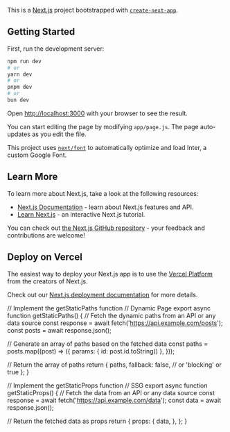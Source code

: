 This is a [Next.js](https://nextjs.org/) project bootstrapped with [`create-next-app`](https://github.com/vercel/next.js/tree/canary/packages/create-next-app).

## Getting Started

First, run the development server:

```bash
npm run dev
# or
yarn dev
# or
pnpm dev
# or
bun dev
```

Open [http://localhost:3000](http://localhost:3000) with your browser to see the result.

You can start editing the page by modifying `app/page.js`. The page auto-updates as you edit the file.

This project uses [`next/font`](https://nextjs.org/docs/basic-features/font-optimization) to automatically optimize and load Inter, a custom Google Font.

## Learn More

To learn more about Next.js, take a look at the following resources:

- [Next.js Documentation](https://nextjs.org/docs) - learn about Next.js features and API.
- [Learn Next.js](https://nextjs.org/learn) - an interactive Next.js tutorial.

You can check out [the Next.js GitHub repository](https://github.com/vercel/next.js/) - your feedback and contributions are welcome!

## Deploy on Vercel

The easiest way to deploy your Next.js app is to use the [Vercel Platform](https://vercel.com/new?utm_medium=default-template&filter=next.js&utm_source=create-next-app&utm_campaign=create-next-app-readme) from the creators of Next.js.

Check out our [Next.js deployment documentation](https://nextjs.org/docs/deployment) for more details.

// Implement the getStaticPaths function // Dynamic Page
export async function getStaticPaths() {
  // Fetch the dynamic paths from an API or any data source
  const response = await fetch('https://api.example.com/posts');
  const posts = await response.json();

  // Generate an array of paths based on the fetched data
  const paths = posts.map((post) => ({
    params: { id: post.id.toString() },
  }));

  // Return the array of paths
  return {
    paths,
    fallback: false, // or 'blocking' or true
  };
}

// Implement the getStaticProps function // SSG
export async function getStaticProps() {
  // Fetch the data from an API or any data source
  const response = await fetch('https://api.example.com/data');
  const data = await response.json();

  // Return the fetched data as props
  return {
    props: {
      data,
    },
  };
}
